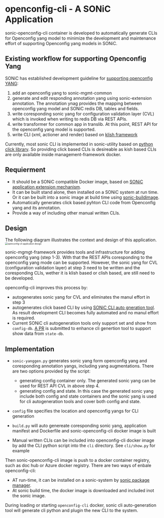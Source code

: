# openconfig-cli - A SONiC Application

sonic-openconfig-cli container is developed to automatically generate CLIs for Openconfig yang model to minimize the development and maintenance effort of supporting Openconfig yang models in SONiC.

## Existing workflow for supporting Openconfig Yang
SONiC has established development guideline for [supporting openconfig YANG](https://github.com/project-arlo/SONiC/blob/e5922bd39823aaeb0a2297f75e051ff5cf1d3186/doc/mgmt/Developer%20Guide.md#23-openconfig-yang):
1. add an openconfig yang to sonic-mgmt-common
2. generate and edit responding annotation yang using sonic-extension annotation. The annotation ynag provides the mapping between openconfig yang model and SONiC redis DB, tables and fields.
3. write coresponding sonic yang for configuration validation layer (CVL) which is invoked when writing to redis DB via REST APIs. 
4. write transformer for common app in translib. At this point, REST API for the openconfig yang model is supported.
5. write CLI (xml, actioner and render) based on [klish framework](https://src.libcode.org/pkun/klish/src/master)

Currently, most sonic CLI is implemented in sonic-utility based on [python click library](https://click.palletsprojects.com/en/8.1.x/). So providing click based CLIs is desireable as kish based CLIs are only available inside management-framework docker.
   
## Requierment
- It should be a SONiC compatible Docker image, based on [SONiC application extension mechanism](https://github.com/sonic-net/SONiC/tree/master/doc/sonic-application-extension).
- It can be built stand alone, then installed on a SONiC system at run time. Or it can be built into a sonic image at build time using [sonic-buildimage](https://github.com/sonic-net/sonic-buildimage).
- Automatically generates click based pyhton CLI code from Openconfig yang and its annotation.
- Provide a way of including other manual written CLIs.

## Design 

The following diagram illustrates the context and design of this application.
<img src="openconfig-cli.png" alt="openconfig-cli application design" style="zoom: 50%;" />

sonic-mgmgt-framework provides tools and infrastructure for adding openconfig yang (step 1-3). With that the REST APIs coresponding to the openconfig yang mode can be supported. However, the sonic yang for CVL (configuration validation layer) at step 3 need to be written and the coresponding CLIs, wether it is klish based or clish based, are still need to be developed.

openconfig-cli improves this process by:
- autogenerates sonic yang for CVL and eliminates the manul effort in step 3
- autogenerates click based CLI by using [SONiC CLI auto gneration tool](https://github.com/sonic-net/SONiC/blob/master/doc/cli_auto_generation/cli_auto_generation.md). As result development CLI becomes fully automated and no manul effort is required.
- Current SONiC cli autogeneration tools only support set and show from `config-db`. [A PR](https://github.com/sonic-net/sonic-utilities/pull/3222) is submitted to enhance cli genertion tool to support show data from `state-db`.


## Implementation

- `sonic-yanggen.py` generates sonic yang form openconfig yang and coresponding annotation yangs, including yang augmentations. There are two options provided by the script:
    
    - generating config container only. The generated sonic yang can be used for REST API CVL in above step 4. 
    - generating config and state. In this case the generated sonic yang include both config and state containers and the sonic yang is used for cli autogeneration tools and cover both config and state.
- `config` file specifies the location and openconfig yangs for CLI generation
- `build.py` will auto genereate coresponding sonic yang, application manifest and Dockerfile and sonic-openconfig-cli docker image is built
- Manual written CLIs can be included into openconfig-cli docker image by add the CLI python script into the `cli` directory. See `cli/show.py` for example

Then sonic-openconfig-cli image is push to a docker container registry, such as doc hub or Azure docker registry. There are two ways of enbale openconfig-cli:
- AT run-time, it can be installed on a sonic-system by [sonic package manager](https://github.com/sonic-net/sonic-utilities/blob/master/doc/Command-Reference.md#sonic-package-manager).
- At sonic build time, the docker image is downloaded and included inot the sonic image.

During loading or starting `openconfig-cli` docker, sonic cli auto-generation tool will generate cli python and plugin the new CLI to the system.
